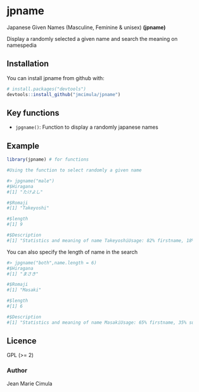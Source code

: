 # jpname

Japanese Given Names (Masculine, Feminine & unisex) **(jpname)** 

Display a randomly selected a given name and search the meaning on namespedia


## Installation

You can install jpname from github with:

```R
# install.packages("devtools")
devtools::install_github("jmcimula/jpname")
```

## Key functions

* `jpgname()`: Function to display a randomly japanese names

## Example 

``` r
library(jpname) # for functions

#Using the function to select randomly a given name 

#> jpgname("male")
#$Hiragana
#[1] "たけよし"

#$Romaji
#[1] "Takeyoshi"

#$length
#[1] 9

#$Description
#[1] "Statistics and meaning of name TakeyoshiUsage: 82% firstname, 18% surname.Takeyoshi first name was found 67 times in 3 different countries.Surname Takeyoshi is used at least 14 times in at least 4 countries.Name written with Chinese letters: 竹义 (pinyin: zhú yì)"
```

You can also specify the length of name in the search

``` r
#> jpgname("both",name.length = 6)
#$Hiragana
#[1] "まさき"

#$Romaji
#[1] "Masaki"

#$length
#[1] 6

#$Description
#[1] "Statistics and meaning of name MasakiUsage: 65% firstname, 35% surname.Masaki first name was found 1198 times in 29 different countries.Surname Masaki is used at least 625 times in at least 18 countries.Gender of firstname Masaki is 1% feminine and 99% masculine.Name written with Chinese letters: 正己 (pinyin: zhēng jǐ)"
```

## Licence

GPL (>= 2)

### Author

Jean Marie Cimula
